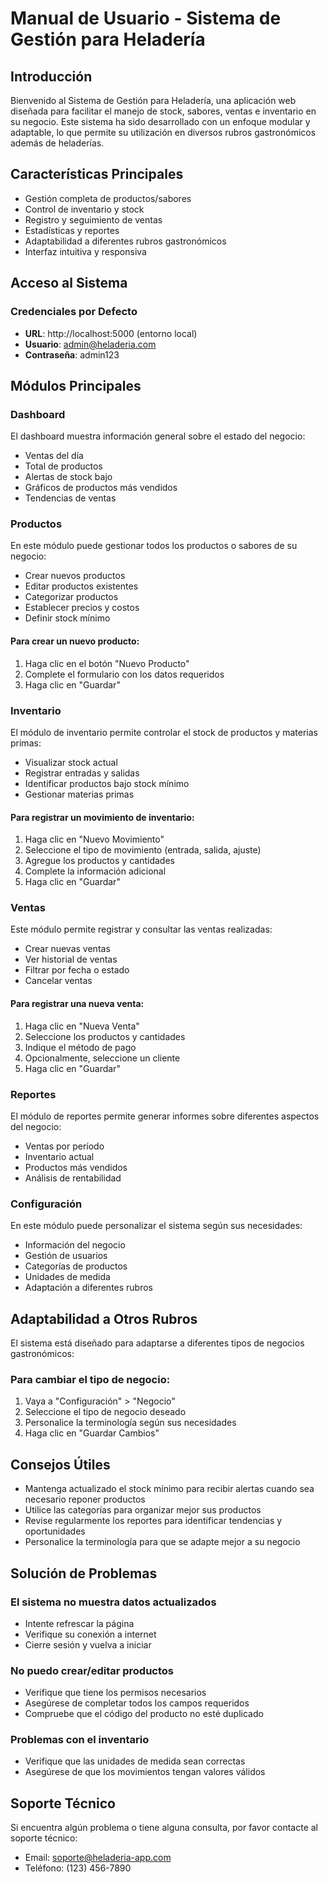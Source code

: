 # Manual de Usuario - Sistema de Gestión para Heladería

## Introducción

Bienvenido al Sistema de Gestión para Heladería, una aplicación web diseñada para facilitar el manejo de stock, sabores, ventas e inventario en su negocio. Este sistema ha sido desarrollado con un enfoque modular y adaptable, lo que permite su utilización en diversos rubros gastronómicos además de heladerías.

## Características Principales

- Gestión completa de productos/sabores
- Control de inventario y stock
- Registro y seguimiento de ventas
- Estadísticas y reportes
- Adaptabilidad a diferentes rubros gastronómicos
- Interfaz intuitiva y responsiva

## Acceso al Sistema

### Credenciales por Defecto
- **URL**: http://localhost:5000 (entorno local)
- **Usuario**: admin@heladeria.com
- **Contraseña**: admin123

## Módulos Principales

### Dashboard

El dashboard muestra información general sobre el estado del negocio:
- Ventas del día
- Total de productos
- Alertas de stock bajo
- Gráficos de productos más vendidos
- Tendencias de ventas

### Productos

En este módulo puede gestionar todos los productos o sabores de su negocio:
- Crear nuevos productos
- Editar productos existentes
- Categorizar productos
- Establecer precios y costos
- Definir stock mínimo

#### Para crear un nuevo producto:
1. Haga clic en el botón "Nuevo Producto"
2. Complete el formulario con los datos requeridos
3. Haga clic en "Guardar"

### Inventario

El módulo de inventario permite controlar el stock de productos y materias primas:
- Visualizar stock actual
- Registrar entradas y salidas
- Identificar productos bajo stock mínimo
- Gestionar materias primas

#### Para registrar un movimiento de inventario:
1. Haga clic en "Nuevo Movimiento"
2. Seleccione el tipo de movimiento (entrada, salida, ajuste)
3. Agregue los productos y cantidades
4. Complete la información adicional
5. Haga clic en "Guardar"

### Ventas

Este módulo permite registrar y consultar las ventas realizadas:
- Crear nuevas ventas
- Ver historial de ventas
- Filtrar por fecha o estado
- Cancelar ventas

#### Para registrar una nueva venta:
1. Haga clic en "Nueva Venta"
2. Seleccione los productos y cantidades
3. Indique el método de pago
4. Opcionalmente, seleccione un cliente
5. Haga clic en "Guardar"

### Reportes

El módulo de reportes permite generar informes sobre diferentes aspectos del negocio:
- Ventas por período
- Inventario actual
- Productos más vendidos
- Análisis de rentabilidad

### Configuración

En este módulo puede personalizar el sistema según sus necesidades:
- Información del negocio
- Gestión de usuarios
- Categorías de productos
- Unidades de medida
- Adaptación a diferentes rubros

## Adaptabilidad a Otros Rubros

El sistema está diseñado para adaptarse a diferentes tipos de negocios gastronómicos:

### Para cambiar el tipo de negocio:
1. Vaya a "Configuración" > "Negocio"
2. Seleccione el tipo de negocio deseado
3. Personalice la terminología según sus necesidades
4. Haga clic en "Guardar Cambios"

## Consejos Útiles

- Mantenga actualizado el stock mínimo para recibir alertas cuando sea necesario reponer productos
- Utilice las categorías para organizar mejor sus productos
- Revise regularmente los reportes para identificar tendencias y oportunidades
- Personalice la terminología para que se adapte mejor a su negocio

## Solución de Problemas

### El sistema no muestra datos actualizados
- Intente refrescar la página
- Verifique su conexión a internet
- Cierre sesión y vuelva a iniciar

### No puedo crear/editar productos
- Verifique que tiene los permisos necesarios
- Asegúrese de completar todos los campos requeridos
- Compruebe que el código del producto no esté duplicado

### Problemas con el inventario
- Verifique que las unidades de medida sean correctas
- Asegúrese de que los movimientos tengan valores válidos

## Soporte Técnico

Si encuentra algún problema o tiene alguna consulta, por favor contacte al soporte técnico:
- Email: soporte@heladeria-app.com
- Teléfono: (123) 456-7890
